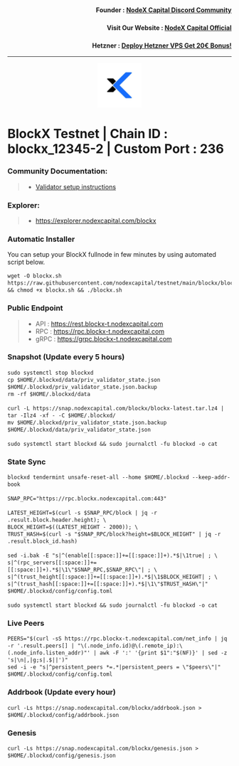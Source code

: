 <h3><p style="font-size:14px" align="right">Founder :
<a href="https://discord.gg/nodexcapital" target="_blank">NodeX Capital Discord Community</a></p></h3>
<h3><p style="font-size:14px" align="right">Visit Our Website :
<a href="https://discord.gg/nodexcapital" target="_blank">NodeX Capital Official</a></p></h3>
<h3><p style="font-size:14px" align="right">Hetzner :
<a href="https://hetzner.cloud/?ref=bMTVi7dcwSgA" target="_blank">Deploy Hetzner VPS Get 20€ Bonus!</a></h3>
<hr>

<p align="center">
  <img height="100" height="auto" src="https://raw.githubusercontent.com/Nodeist/Kurulumlar/main/logos/blockx.png">
</p>

# BlockX Testnet | Chain ID : blockx_12345-2 | Custom Port : 236

### Community Documentation:
>- [Validator setup instructions](https://github.com/nodexcapital/testnet/tree/main/blockx)

### Explorer:
>-  https://explorer.nodexcapital.com/blockx

### Automatic Installer
You can setup your BlockX fullnode in few minutes by using automated script below.
```
wget -O blockx.sh https://raw.githubusercontent.com/nodexcapital/testnet/main/blockx/blockx.sh && chmod +x blockx.sh && ./blockx.sh
```
### Public Endpoint

>- API : https://rest.blockx-t.nodexcapital.com
>- RPC : https://rpc.blockx-t.nodexcapital.com
>- gRPC : https://grpc.blockx-t.nodexcapital.com

### Snapshot (Update every 5 hours)
```
sudo systemctl stop blockxd
cp $HOME/.blockxd/data/priv_validator_state.json $HOME/.blockxd/priv_validator_state.json.backup
rm -rf $HOME/.blockxd/data

curl -L https://snap.nodexcapital.com/blockx/blockx-latest.tar.lz4 | tar -Ilz4 -xf - -C $HOME/.blockxd/
mv $HOME/.blockxd/priv_validator_state.json.backup $HOME/.blockxd/data/priv_validator_state.json

sudo systemctl start blockxd && sudo journalctl -fu blockxd -o cat
```

### State Sync
```
blockxd tendermint unsafe-reset-all --home $HOME/.blockxd --keep-addr-book

SNAP_RPC="https://rpc.blockx.nodexcapital.com:443"

LATEST_HEIGHT=$(curl -s $SNAP_RPC/block | jq -r .result.block.header.height); \
BLOCK_HEIGHT=$((LATEST_HEIGHT - 2000)); \
TRUST_HASH=$(curl -s "$SNAP_RPC/block?height=$BLOCK_HEIGHT" | jq -r .result.block_id.hash)

sed -i.bak -E "s|^(enable[[:space:]]+=[[:space:]]+).*$|\1true| ; \
s|^(rpc_servers[[:space:]]+=[[:space:]]+).*$|\1\"$SNAP_RPC,$SNAP_RPC\"| ; \
s|^(trust_height[[:space:]]+=[[:space:]]+).*$|\1$BLOCK_HEIGHT| ; \
s|^(trust_hash[[:space:]]+=[[:space:]]+).*$|\1\"$TRUST_HASH\"|" $HOME/.blockxd/config/config.toml

sudo systemctl start blockxd && sudo journalctl -fu blockxd -o cat
```

### Live Peers
```
PEERS="$(curl -sS https://rpc.blockx-t.nodexcapital.com/net_info | jq -r '.result.peers[] | "\(.node_info.id)@\(.remote_ip):\(.node_info.listen_addr)"' | awk -F ':' '{print $1":"$(NF)}' | sed -z 's|\n|,|g;s|.$||')"
sed -i -e "s|^persistent_peers *=.*|persistent_peers = \"$peers\"|" $HOME/.blockxd/config/config.toml
```
### Addrbook (Update every hour)
```
curl -Ls https://snap.nodexcapital.com/blockx/addrbook.json > $HOME/.blockxd/config/addrbook.json
```
### Genesis
```
curl -Ls https://snap.nodexcapital.com/blockx/genesis.json > $HOME/.blockxd/config/genesis.json
```
